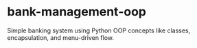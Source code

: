 # bank-management-oop
Simple banking system using Python OOP concepts like classes, encapsulation, and menu-driven flow.
